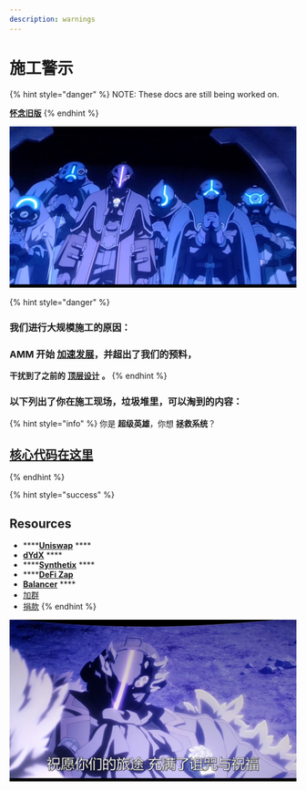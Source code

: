 ```yaml
---
description: warnings
---
```


# 施工警示

{% hint style="danger" %}
NOTE: These docs are still being worked on.        
  
   [**怀念旧版**](https://guhhhhaa.gitbook.io/bfm-unity-doc-v1/)
{% endhint %}

![](.gitbook/assets/9lddq5-60urxrz7it3cs1hc-u0.png)

{% hint style="danger" %}
### **我们进行大规模施工的原因：**

### **AMM 开始** [**加速发展**](https://guhhhhaa.gitbook.io/bfm/guan-li-fa-zhan-lu-xian/amm-and-pooled-arbitrage)**，并超出了我们的预料，**

**干扰到了之前的** [**顶层设计**](https://guhhhhaa.gitbook.io/bfm/guan-li-fa-zhan-lu-xian) **。**
{% endhint %}

### **以下列出了你在施工现场，垃圾堆里，可以淘到的内容：**

{% hint style="info" %}
你是 **超级英雄**，你想 **拯救系统**？

## [核心代码在这里](https://guhhhhaa.gitbook.io/bfm/ruan-jian-bfm-on-python)
{% endhint %}



{% hint style="success" %}
## Resources <a id="resources"></a>

* \*\*\*\*[**Uniswap**](https://uniswapdex.com/) ****
* [**dYdX**](https://dydx.exchange/) ****
* \*\*\*\*[**Synthetix**](https://synthetix.io/) ****
* \*\*\*\*[**DeFi Zap**](https://defizap.com/zaps)
* [**Balancer**](https://pools.balancer.exchange/#/list) ****
* [加群](https://guhhhhaa.gitbook.io/bfm/ru-he-jia-ru-wo-men-de-tao-lun-qun-zu)
* [捐款](https://guhhhhaa.gitbook.io/bfm/juan-zeng)
{% endhint %}

![](.gitbook/assets/9lddq5-53hnx10z9wt3cs1hc-u0.png)

